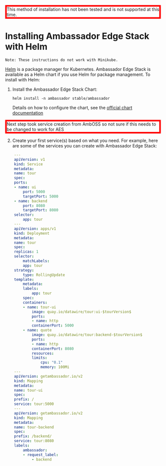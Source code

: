 <div style="border: thick solid red">
This method of installation has not been tested and is not supported at this time.
</div>

# Installing Ambassador Edge Stack with Helm

```Note: These instructions do not work with Minikube.```

[Helm](https://helm.sh) is a package manager for Kubernetes. Ambassador Edge Stack is available as a Helm chart if you use Helm for package management. To install with Helm:

1. Install the Ambassador Edge Stack Chart:

   ```
   helm install -n ambassador stable/ambassador
   ```
   
   Details on how to configure the chart, see the [official chart documentation](https://hub.helm.sh/charts/stable/ambassador)

<div style="border: thick solid red">
Next step took service creation from AmbOSS so not sure if this needs to be changed to work for AES
</div>

2. Create your first service(s) based on what you need. For example, here are some of the services you can create with Ambassador Edge Stack:

```yaml
    ---
    apiVersion: v1
    kind: Service
    metadata:
    name: tour
    spec:
    ports:
    - name: ui
        port: 5000
        targetPort: 5000
    - name: backend
        port: 8080
        targetPort: 8080
    selector:
        app: tour
    ---
    apiVersion: apps/v1
    kind: Deployment
    metadata:
    name: tour
    spec:
    replicas: 1
    selector:
        matchLabels:
        app: tour
    strategy:
        type: RollingUpdate
    template:
        metadata:
        labels:
            app: tour
        spec:
        containers:
        - name: tour-ui
            image: quay.io/datawire/tour:ui-$tourVersion$
            ports:
            - name: http
            containerPort: 5000
        - name: quote
            image: quay.io/datawire/tour:backend-$tourVersion$
            ports:
            - name: http
            containerPort: 8080
            resources:
            limits:
                cpu: "0.1"
                memory: 100Mi
    ---
    apiVersion: getambassador.io/v2
    kind: Mapping
    metadata:
    name: tour-ui
    spec:
    prefix: /
    service: tour:5000
    ---
    apiVersion: getambassador.io/v2
    kind: Mapping
    metadata:
    name: tour-backend
    spec:
    prefix: /backend/
    service: tour:8080
    labels:
        ambassador:
        - request_label:
            - backend
```
